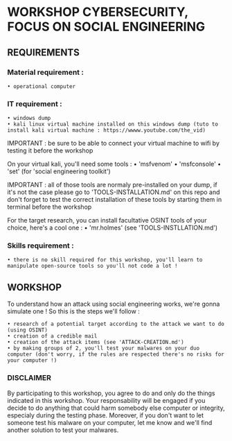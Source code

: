 # WORKSHOP CYBERSECURITY, FOCUS ON SOCIAL ENGINEERING

## REQUIREMENTS

### Material requirement :
    • operational computer

### IT requirement :
    • windows dump
    • kali linux virtual machine installed on this windows dump (tuto to install kali virtual machine : https://wwww.youtube.com/the_vid)

IMPORTANT : be sure to be able to connect your virtual machine to wifi by testing it before the workshop

On your virtual kali, you'll need some tools :
    • 'msfvenom'
    • 'msfconsole'
    • 'set' (for 'social engineering toolkit')

IMPORTANT : all of those tools are normaly pre-installed on your dump, if it's not the case please go to 'TOOLS-INSTALLATION.md' on this repo and don't forget to test the correct installation of these tools by starting them in terminal before the workshop

For the target research, you can install facultative OSINT tools of your choice, here's a cool one :
    • 'mr.holmes' (see 'TOOLS-INSTLLATION.md')

### Skills requirement :
    • there is no skill required for this workshop, you'll learn to manipulate open-source tools so you'll not code a lot !

## WORKSHOP

To understand how an attack using social engineering works, we're gonna simulate one !
So this is the steps we'll follow :

    • research of a potential target according to the attack we want to do (using OSINT)
    • creation of a credible mail
    • creation of the attack items (see 'ATTACK-CREATION.md')
    • by making groups of 2, you'll test your malwares on your duo computer (don't worry, if the rules are respected there's no risks for your computer !)

### DISCLAIMER

By participating to this workshop, you agree to do and only do the things indicated in this workshop.
Your responsability will be engaged if you decide to do anything that could harm somebody else computer or integrity, especialy during the testing phase.
Moreover, if you don't want to let someone test his malware on your computer, let me know and we'll find another solution to test your malwares.

